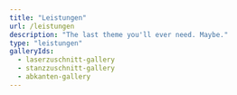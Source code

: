 ```yaml
---
title: "Leistungen"
url: /leistungen
description: "The last theme you'll ever need. Maybe."
type: "leistungen"
galleryIds: 
  - laserzuschnitt-gallery
  - stanzzuschnitt-gallery
  - abkanten-gallery
---
```


